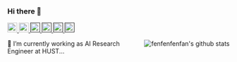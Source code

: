 ### Hi there 👋

<p>
  <a href="https://github.com/fenfenfenfan?tab=followers"> <img src="https://img.shields.io/github/stars/fenfenfenfan?label=Stars&style=for-the-badge" height="22px" alt="github follow" /> </a>
  <a href="mailto:wushaojin@hust.edu.cn"> <img src="https://img.shields.io/badge/Email-%23D14836.svg?&style=for-the-badge&logo=email&logoColor=white" height="22px" alt="Email">
  <a href=""> <img src="https://img.shields.io/badge/Major-Physics-black?style=for-the-badge&logo=ABB%20RobotStudio&logoColor=ffffff" height="22px"> </a>
  <a href=""> <img src="https://img.shields.io/badge/python-3670A0?style=for-the-badge&logo=python&logoColor=ffdd54" height="22px"> </a>
  <a href=""> <img src="https://img.shields.io/badge/PyTorch-%23EE4C2C.svg?style=for-the-badge&logo=PyTorch&logoColor=white" height="22px"> </a>
  <a href=""> <img src="https://img.shields.io/badge/pycharm-143?style=for-the-badge&logo=pycharm&logoColor=black&color=black&labelColor=green" height="22px"> </a>
</p>

<img align="right" src="https://github-readme-stats.vercel.app/api?username=fenfenfenfan&theme=swift&show_icons=true&bg_color=ffffff&hide_title=true&hide=prs&include_all_commits=true&count_private=true" alt="fenfenfenfan's github stats"/>

🔭 I’m currently working as AI Research Engineer at HUST...

<!--
**fenfenfenfan/fenfenfenfan** is a ✨ _special_ ✨ repository because its `README.md` (this file) appears on your GitHub profile.

Here are some ideas to get you started:

- 🔭 I’m currently working on ...
- 🌱 I’m currently learning ...
- 👯 I’m looking to collaborate on ...
- 🤔 I’m looking for help with ...
- 💬 Ask me about ...
- 📫 How to reach me: ...
- 😄 Pronouns: ...
- ⚡ Fun fact: ...
-->
